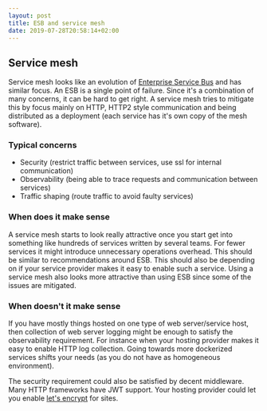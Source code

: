 ```yaml
---
layout: post
title: ESB and service mesh
date: 2019-07-28T20:58:14+02:00
---
```


## Service mesh

Service mesh looks like an evolution of [Enterprise Service Bus](https://en.wikipedia.org/wiki/Enterprise_service_bus) and has similar focus. An ESB is a single point of failure. Since it's a combination of many concerns, it can be hard to get right. A service mesh tries to mitigate this by focus mainly on HTTP, HTTP2 style communication and being distributed as a deployment (each service has it's own copy of the mesh software).

### Typical concerns

- Security (restrict traffic between services, use ssl for internal communication)
- Observability (being able to trace requests and communication between services)
- Traffic shaping (route traffic to avoid faulty services)

### When does it make sense

A service mesh starts to look really attractive once you start get into something like hundreds of services written by several teams. For fewer services it might introduce unnecessary operations overhead. This should be similar to recommendations around ESB. This should also be depending on if your service provider makes it easy to enable such a service. Using a service mesh also looks more attractive than using ESB since some of the issues are mitigated.

### When doesn't it make sense

If you have mostly things hosted on one type of web server/service host, then collection of web server logging might be enough to satisfy the observability requirement. For instance when your hosting provider makes it easy to enable HTTP log collection. Going towards more dockerized services shifts your needs (as you do not have as homogeneous environment).

The security requirement could also be satisfied by decent middleware. Many HTTP frameworks have JWT support. Your hosting provider could let you enable [let's encrypt](https://letsencrypt.org/) for sites.
